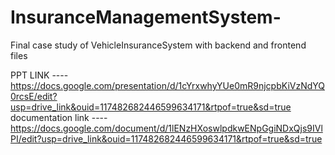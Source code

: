 # InsuranceManagementSystem-
Final case study of VehicleInsuranceSystem with backend and frontend files 

PPT LINK ----                https://docs.google.com/presentation/d/1cYrxwhyYUe0mR9njcpbKiVzNdYQ0rcsE/edit?usp=drive_link&ouid=117482682446599634171&rtpof=true&sd=true
documentation link ----      https://docs.google.com/document/d/1lENzHXoswlpdkwENpGgiNDxQjs9IVlPI/edit?usp=drive_link&ouid=117482682446599634171&rtpof=true&sd=true
